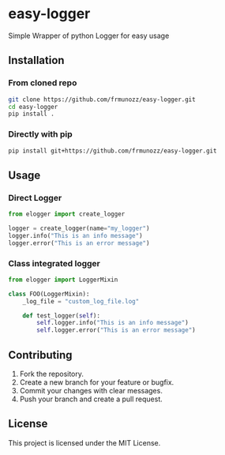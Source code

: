 # easy-logger
Simple Wrapper of python Logger for easy usage

## Installation

### From cloned repo
```bash
git clone https://github.com/frmunozz/easy-logger.git
cd easy-logger
pip install .
```

### Directly with pip

```bash
pip install git+https://github.com/frmunozz/easy-logger.git
```

## Usage

### Direct Logger
```python
from elogger import create_logger

logger = create_logger(name="my_logger")
logger.info("This is an info message")
logger.error("This is an error message")
```

### Class integrated logger

```python
from elogger import LoggerMixin

class FOO(LoggerMixin):
    _log_file = "custom_log_file.log"

    def test_logger(self):
        self.logger.info("This is an info message")
        self.logger.error("This is an error message")

```

## Contributing
1. Fork the repository.
2. Create a new branch for your feature or bugfix.
3. Commit your changes with clear messages.
4. Push your branch and create a pull request.

## License
This project is licensed under the MIT License.
